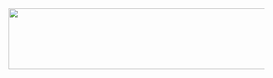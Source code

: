 <a href="https://github.com/devxb/gitanimals">
  <img src="https://render.gitanimals.org/lines/{qetqet910}?pet-id=1" width="1000" height="120"/>
</a>

